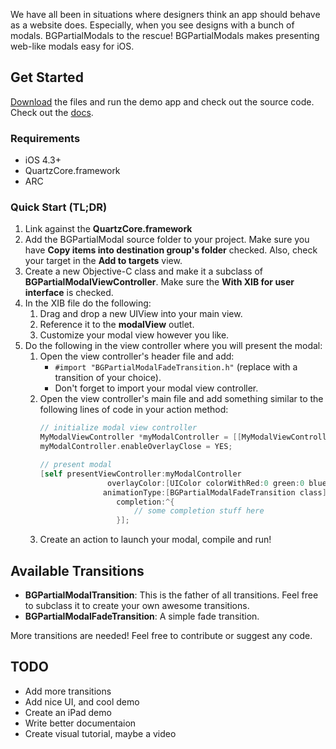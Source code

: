 We have all been in situations where designers think an app should behave as a website does. Especially, when you see designs with a bunch of modals. BGPartialModals to the rescue! BGPartialModals makes presenting web-like modals easy for iOS.

## Get Started
[Download](https://github.com/lopeza511/BGPartialModals/zipball/master) the files and run the demo app and check out the source code. Check out the [docs](https://github.com/lopeza511/BGPartialModals/wiki).

### Requirements
- iOS 4.3+
- QuartzCore.framework
- ARC

### Quick Start (TL;DR)
1. Link against the **QuartzCore.framework**
1. Add the BGPartialModal source folder to your project. Make sure you have **Copy items into destination group's folder** checked. Also, check your target in the **Add to targets** view.
1. Create a new Objective-C class and make it a subclass of **BGPartialModalViewController**. Make sure the **With XIB for user interface** is checked.
1. In the XIB file do the following:
    1. Drag and drop a new UIView into your main view.
    1. Reference it to the **modalView** outlet.
    1. Customize your modal view however you like.
1. Do the following in the view controller where you will present the modal:
    1. Open the view controller's header file and add:
        - `#import "BGPartialModalFadeTransition.h"` (replace with a transition of your choice).
        - Don't forget to import your modal view controller.
    1. Open the view controller's main file and add something similar to the following lines of code in your action method:
        ``` objective-c
        // initialize modal view controller
        MyModalViewController *myModalController = [[MyModalViewController alloc] initWithNibName:@"MyModalViewController" bundle:nil];
        myModalController.enableOverlayClose = YES;
        
        // present modal
        [self presentViewController:myModalController
                       overlayColor:[UIColor colorWithRed:0 green:0 blue:0 alpha:0.75f] // overlay color with alpha
                      animationType:[BGPartialModalFadeTransition class] // animation type
                         completion:^{
                             // some completion stuff here
                         }];
        ```
    1. Create an action to launch your modal, compile and run!

## Available Transitions
- **BGPartialModalTransition**: This is the father of all transitions. Feel free to subclass it to create your own awesome transitions.
- **BGPartialModalFadeTransition**: A simple fade transition.

More transitions are needed! Feel free to contribute or suggest any code.

## TODO
- Add more transitions
- Add nice UI, and cool demo
- Create an iPad demo
- Write better documentaion
- Create visual tutorial, maybe a video